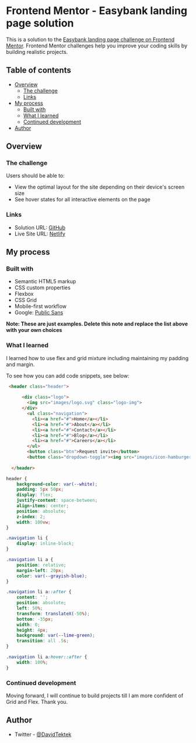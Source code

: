 # Frontend Mentor - Easybank landing page solution

This is a solution to the [Easybank landing page challenge on Frontend Mentor](https://www.frontendmentor.io/challenges/easybank-landing-page-WaUhkoDN). Frontend Mentor challenges help you improve your coding skills by building realistic projects. 

## Table of contents

- [Overview](#overview)
  - [The challenge](#the-challenge)
  - [Links](#links)
- [My process](#my-process)
  - [Built with](#built-with)
  - [What I learned](#what-i-learned)
  - [Continued development](#continued-development)
- [Author](#author)


## Overview

### The challenge

Users should be able to:

- View the optimal layout for the site depending on their device's screen size
- See hover states for all interactive elements on the page


### Links

- Solution URL: [GitHub](https://github.com/Mybebe1/easy-banking)
- Live Site URL: [Netlify](https://easybanking-landpage.netlify.app)

## My process

### Built with

- Semantic HTML5 markup
- CSS custom properties
- Flexbox
- CSS Grid
- Mobile-first workflow
- Google: [Public Sans](https://fonts.google.com/specimen/Public+Sans)

**Note: These are just examples. Delete this note and replace the list above with your own choices**

### What I learned

I learned how to use flex and grid mixture including maintaining my padding and margin.

To see how you can add code snippets, see below:

```html
 <header class="header">
    
      <div class="logo">
        <img src="images/logo.svg" class="logo-img">
      </div>
        <ul class="navigation">
          <li><a href="#">Home</a></li>
          <li><a href="#">About</a></li>
          <li><a href="#">Contact</a></li>
          <li><a href="#">Blog</a></li>
          <li><a href="#">Careers</a></li>
        </ul>
        <button class="btn">Request invite</button>
        <button class="dropdown-toggle"><img src="images/icon-hamburger.svg"></button>
    
  </header>
```
```css
header {
    background-color: var(--white);
    padding: 5px 50px;
    display: flex;
    justify-content: space-between;
    align-items: center;
    position: absolute;
    z-index: 2;
    width: 100vw;
}

.navigation li {
    display: inline-block;
}

.navigation li a {
    position: relative;
    margin-left: 20px;
    color: var(--grayish-blue);
}

.navigation li a::after {
    content: '';
    position: absolute;
    left: 50%;
    transform: translateX(-50%);
    bottom: -35px;
    width: 0;
    height: 4px;
    background: var(--lime-green);
    transition: all .5s;
}

.navigation li a:hover::after {
    width: 100%;
}
```


### Continued development

Moving forward, I will continue to build projects till I am more confident of Grid and Flex. Thank you.

## Author

- Twitter - [@DavidTektek](https://www.twitter.com/DavidTektek)

